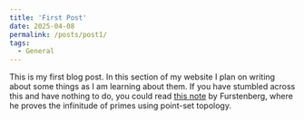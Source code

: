 ```yaml
---
title: 'First Post'
date: 2025-04-08
permalink: /posts/post1/
tags:
  - General
---
```


This is my first blog post. In this section of my website I plan on writing about some things as I am learning about them. If you have stumbled across this and have nothing to do, you could read [this note](https://www.jstor.org/stable/2307043?seq=1) by Furstenberg, where he proves the infinitude of primes using point-set topology. 